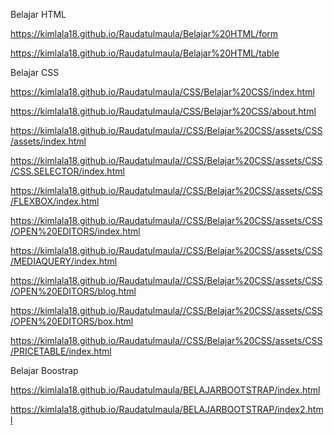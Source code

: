 Belajar HTML

https://kimlala18.github.io/Raudatulmaula/Belajar%20HTML/form

https://kimlala18.github.io/Raudatulmaula/Belajar%20HTML/table

Belajar CSS

https://kimlala18.github.io/Raudatulmaula/CSS/Belajar%20CSS/index.html

https://kimlala18.github.io/Raudatulmaula/CSS/Belajar%20CSS/about.html

https://kimlala18.github.io/Raudatulmaula//CSS/Belajar%20CSS/assets/CSS/assets/index.html

https://kimlala18.github.io/Raudatulmaula//CSS/Belajar%20CSS/assets/CSS/CSS.SELECTOR/index.html

https://kimlala18.github.io/Raudatulmaula//CSS/Belajar%20CSS/assets/CSS/FLEXBOX/index.html

https://kimlala18.github.io/Raudatulmaula//CSS/Belajar%20CSS/assets/CSS/OPEN%20EDITORS/index.html

https://kimlala18.github.io/Raudatulmaula//CSS/Belajar%20CSS/assets/CSS/MEDIAQUERY/index.html

https://kimlala18.github.io/Raudatulmaula//CSS/Belajar%20CSS/assets/CSS/OPEN%20EDITORS/blog.html

https://kimlala18.github.io/Raudatulmaula//CSS/Belajar%20CSS/assets/CSS/OPEN%20EDITORS/box.html

https://kimlala18.github.io/Raudatulmaula//CSS/Belajar%20CSS/assets/CSS/PRICETABLE/index.html


Belajar Boostrap

https://kimlala18.github.io/Raudatulmaula/BELAJARBOOTSTRAP/index.html

https://kimlala18.github.io/Raudatulmaula/BELAJARBOOTSTRAP/index2.html


